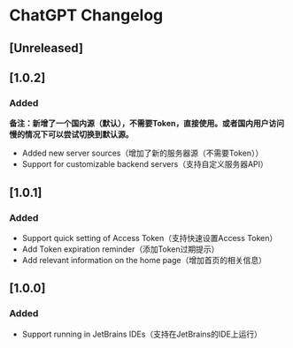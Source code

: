 <!-- Keep a Changelog guide -> https://keepachangelog.com -->

# ChatGPT Changelog

## [Unreleased]
## [1.0.2]
### Added
**备注：新增了一个国内源（默认），不需要Token，直接使用。或者国内用户访问慢的情况下可以尝试切换到默认源。**
+ Added new server sources（增加了新的服务器源（不需要Token））
+ Support for customizable backend servers（支持自定义服务器API）

## [1.0.1]
### Added
+ Support quick setting of Access Token（支持快速设置Access Token）
+ Add Token expiration reminder（添加Token过期提示）
+ Add relevant information on the home page（增加首页的相关信息）

## [1.0.0]
### Added
+ Support running in JetBrains IDEs（支持在JetBrains的IDE上运行）
